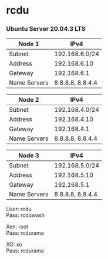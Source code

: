 # rcdu

### Ubuntu Server 20.04.3 LTS

Node 1 | IPv4
---|---
Subnet | 192.168.6.0/24
Address | 192.168.6.10
Gateway | 192.168.6.1
Name Servers | 8.8.8.8, 8.8.4.4

Node 2 | IPv4
---|---
Subnet | 192.168.4.0/24
Address | 192.168.4.10
Gateway | 192.168.4.1
Name Servers | 8.8.8.8, 8.8.4.4

Node 3 | IPv4
---|---
Subnet | 192.168.5.0/24
Address | 192.168.5.10
Gateway | 192.168.5.1
Name Servers | 8.8.8.8, 8.8.4.4


User: rcdu \
Pass: rcduwash

Xen: root \
Pass: rcdurama

XO: xo \
Pass: rcdurama
